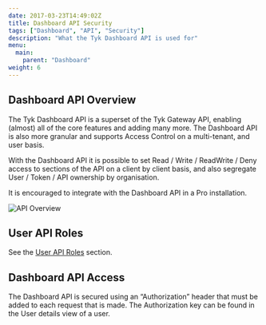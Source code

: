 ```yaml
---
date: 2017-03-23T14:49:02Z
title: Dashboard API Security
tags: ["Dashboard", "API", "Security"]
description: "What the Tyk Dashboard API is used for"
menu:
  main:
    parent: "Dashboard"
weight: 6 
---
```


## Dashboard API Overview

The Tyk Dashboard API is a superset of the Tyk Gateway API, enabling (almost) all of the core features and adding many more. The Dashboard API is also more granular and supports Access Control on a multi-tenant, and user basis.

With the Dashboard API it is possible to set Read / Write / ReadWrite / Deny access to sections of the API on a client by client basis, and also segregate User / Token / API ownership by organisation.

It is encouraged to integrate with the Dashboard API in a Pro installation.

![API Overview](/docs/img/diagrams/dashboardapi2.png)

## User API Roles

See the [User API Roles](/docs/basic-config-and-security/security/dashboard/user-roles/) section.

## Dashboard API Access

The Dashboard API is secured using an “Authorization” header that must be added to each request that is made. The Authorization key can be found in the User details view of a user.